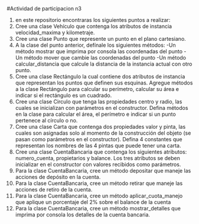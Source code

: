 #Actividad de participacion n3
1) en este repositorio encontraras los siguientes puntos a realizar:
2) Cree una clase Vehículo que contenga los atributos de instancia velocidad_maxima y kilometraje.
3) Cree una clase Punto que represente un punto en el plano cartesiano.
4) A la clase del punto anterior, defínale los siguientes métodos:
    -Un método mostrar que imprima por consola las coordenadas del punto
    -Un método mover que cambie las coordenadas del punto
    -Un método calcular_distancia que calcule la distancia de la instancia actual con otro punto.
5) Cree una clase Rectángulo la cual contiene dos atributos de instancia que representan los puntos que definen sus esquinas. Agregue métodos a la clase Rectángulo para calcular su perímetro, calcular su área e indicar si el rectángulo es un cuadrado.
6) Cree una clase Circulo que tenga las propiedades centro y radio, las cuales se inicializan con parámetros en el constructor. Defina métodos en la clase para calcular el área, el perímetro e indicar si un punto pertenece al círculo o no.
7) Cree una clase Carta que contenga dos propiedades valor y pinta, las cuales son asignadas solo al momento de la construcción del objeto (se pasan como parámetros en el constructor). Defina 4 constantes que representan los nombres de las 4 pintas que puede tener una carta.
8) Cree una clase CuentaBancaria que contenga los siguientes atributos: numero_cuenta, propietarios y balance. Los tres atributos se deben inicializar en el constructor con valores recibidos como parámetros.
9) Para la clase CuentaBancaria, cree un método depositar que maneje las acciones de depósito en la cuenta.
10) Para la clase CuentaBancaria, cree un método retirar que maneje las acciones de retiro de la cuenta.
11) Para la clase CuentaBancaria, cree un método aplicar_cuota_manejo que aplique un porcentaje del 2% sobre el balance de la cuenta
12) Para la clase CuentaBancaria, cree un método mostrar_detalles que imprima por consola los detalles de la cuenta bancaria.